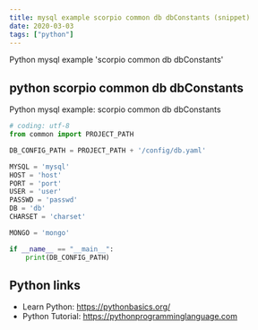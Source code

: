 ```yaml
---
title: mysql example scorpio common db dbConstants (snippet)
date: 2020-03-03
tags: ["python"]
---
```

Python mysql example 'scorpio common db dbConstants'


## python scorpio common db dbConstants

Python mysql example: scorpio common db dbConstants

```python
# coding: utf-8
from common import PROJECT_PATH

DB_CONFIG_PATH = PROJECT_PATH + '/config/db.yaml'

MYSQL = 'mysql'
HOST = 'host'
PORT = 'port'
USER = 'user'
PASSWD = 'passwd'
DB = 'db'
CHARSET = 'charset'

MONGO = 'mongo'

if __name__ == "__main__":
    print(DB_CONFIG_PATH)


```

## Python links

- Learn Python: https://pythonbasics.org/
- Python Tutorial: https://pythonprogramminglanguage.com
